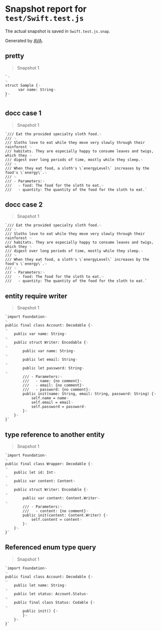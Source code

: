 # Snapshot report for `test/Swift.test.js`

The actual snapshot is saved in `Swift.test.js.snap`.

Generated by [AVA](https://avajs.dev).

## pretty

> Snapshot 1

    `␊
    ␊
    struct Sample {␊
          var name: String␊
    }␊
    `

## docc case 1

> Snapshot 1

    `/// Eat the provided specialty sloth food.␊
    /// ␊
    /// Sloths love to eat while they move very slowly through their rainforest ␊
    /// habitats. They are especially happy to consume leaves and twigs, which they ␊
    /// digest over long periods of time, mostly while they sleep.␊
    /// ␊
    /// When they eat food, a sloth's \`energyLevel\` increases by the food's \`energy\`.␊
    /// ␊
    /// - Parameters:␊
    ///   - food: The food for the sloth to eat.␊
    ///   - quantity: The quantity of the food for the sloth to eat.`

## docc case 2

> Snapshot 1

    `/// Eat the provided specialty sloth food.␊
    /// ␊
    /// Sloths love to eat while they move very slowly through their rainforest ␊
    /// habitats. They are especially happy to consume leaves and twigs, which they ␊
    /// digest over long periods of time, mostly while they sleep.␊
    /// ␊
    /// When they eat food, a sloth's \`energyLevel\` increases by the food's \`energy\`.␊
    /// ␊
    /// - Parameters:␊
    ///   - food: The food for the sloth to eat.␊
    ///   - quantity: The quantity of the food for the sloth to eat.`

## entity require writer

> Snapshot 1

    `import Foundation␊
    ␊
    public final class Account: Decodable {␊
    ␊
        public var name: String␊
    ␊
        public struct Writer: Encodable {␊
    ␊
            public var name: String␊
    ␊
            public let email: String␊
    ␊
            public let password: String␊
    ␊
            /// - Parameters:␊
            ///   - name: {no comment}␊
            ///   - email: {no comment}␊
            ///   - password: {no comment}␊
            public init(name: String, email: String, password: String) {␊
                self.name = name␊
                self.email = email␊
                self.password = password␊
            }␊
        }␊
    }`

## type reference to another entity

> Snapshot 1

    `import Foundation␊
    ␊
    public final class Wrapper: Decodable {␊
    ␊
        public let id: Int␊
    ␊
        public var content: Content␊
    ␊
        public struct Writer: Encodable {␊
    ␊
            public var content: Content.Writer␊
    ␊
            /// - Parameters:␊
            ///   - content: {no comment}␊
            public init(content: Content.Writer) {␊
                self.content = content␊
            }␊
        }␊
    }`

## Referenced enum type query

> Snapshot 1

    `import Foundation␊
    ␊
    public final class Account: Decodable {␊
    ␊
        public let name: String␊
    ␊
        public let status: Account.Status␊
    ␊
        public final class Status: Codable {␊
    ␊
            public init() {␊
            }␊
        }␊
    }`
